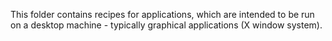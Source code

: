 
This folder contains recipes for applications,
which are intended to be run on a desktop machine - typically graphical applications (X window system).
